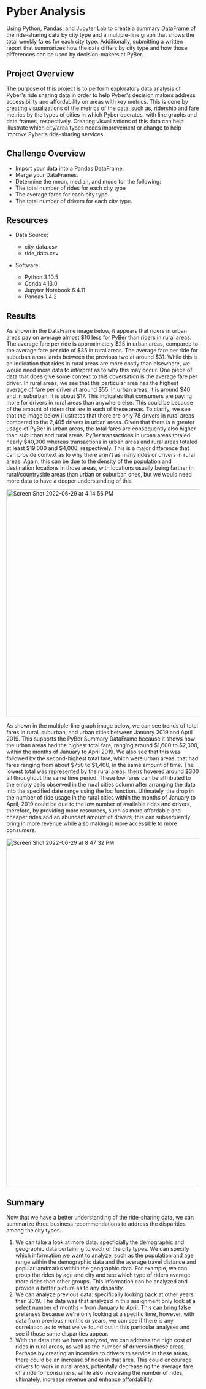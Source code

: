# Pyber Analysis

Using Python, Pandas, and Jupyter Lab to create a summary DataFrame of the ride-sharing data by city type and a multiple-line graph that shows the total weekly fares for each city type. Additionally, submitting a written report that summarizes how the data differs by city type and how those differences can be used by decision-makers at PyBer.

## Project Overview

The purpose of this project is to perform exploratory data analysis of Pyber's ride sharing data in order to help Pyber's decision makers address accessibility and affordability on areas with key metrics. This is done by creating visualizations of the metrics of the data, such as, ridership and fare metrics by the types of cities in which Pyber operates, with line graphs and data frames, respectively. Creating visualizations of this data can help illustrate which city/area types needs improvement or change to help improve Pyber's ride-sharing services.


## Challenge Overview


- Import your data into a Pandas DataFrame.
- Merge your DataFrames.
- Determine the mean, median, and mode for the following:
 - The total number of rides for each city type
 - The average fares for each city type.
 - The total number of drivers for each citv type.



## Resources

- Data Source:
  - city_data.csv
  - ride_data.csv
 
 - Software:
   - Python 3.10.5
   - Conda 4.13.0
   - Jupyter Notebook 6.4.11
   - Pandas 1.4.2

## Results 

As shown in the DataFrame image below, it appears that riders in urban areas pay on average almost $10 less for PyBer than riders in rural areas. The average fare per ride is approximately $25 in urban areas, compared to the average fare per ride of $35 in rural areas. The average fare per ride for suburban areas lands between the previous two at around $31. While this is an indication that rides in rural areas are more costly than elsewhere, we would need more data to interpret as to why this may occur. One piece of data that does give some context to this obversation is the average fare per driver. In rural areas, we see that this particular area has the highest average of fare per driver at around $55. In urban areas, it is around $40 and in suburban, it is about $17. This indicates that consumers are paying more for drivers in rural areas than anywhere else. This could be because of the amount of riders that are in each of these areas. To clarify, we see that the image below illustrates that there are only 78 drivers in rural areas compared to the 2,405 drivers in urban areas. Given that there is a greater usage of PyBer in urban areas, the total fares are consequently also higher than suburban and rural areas. PyBer transactions in urban areas totaled nearly $40,000 whereas transactions in urban areas and rural areas totaled at least $19,000 and $4,000, respectively. This is a major difference that can provide context as to why there aren't as many rides or drivers in rural areas. Again, this can be due to the density of the population and destination locations in those areas, with locations usually being farther in rural/countryside areas than urban or suburban ones, but we would need more data to have a deeper understanding of this. 



<img width="593" alt="Screen Shot 2022-06-29 at 4 14 56 PM" src="https://user-images.githubusercontent.com/102444078/176561161-9b5f4a8f-dcd1-43fd-aa40-c1c674e1df61.png">




As shown in the multiple-line graph image below, we can see trends of total fares in rural, suburban, and urban cities between January 2019 and April 2019. This supports the PyBer Summary DataFrame because it shows how the urban areas had the highest total fare, ranging around $1,600 to $2,300, within the months of January to April 2019. We also see that this was followed by the second-highest total fare, which were urban areas, that had fares ranging from about $750 to $1,400, in the same amount of time. The lowest total was represented by the rural areas: theirs hovered around $300 all throughout the same time period. These low fares can be attributed to the empty cells observed in the rural cities column after arranging the data into the specified date range using the loc function. Ultimately, the drop in the number of ride usage in the rural cities within the months of January to April, 2019 could be due to the low number of available rides and drivers, therefore, by providing more resources, such as more affordable and cheaper rides and an abundant amount of drivers, this can subsequently bring in more revenue while also making it more accessible to more consumers.



<img width="906" alt="Screen Shot 2022-06-29 at 8 47 32 PM" src="https://user-images.githubusercontent.com/102444078/176588540-b533d561-2287-4022-b73f-56e374a93be0.png">



## Summary

Now that we have a better understanding of the ride-sharing data, we can summarize three business recommendations to address the disparities among the city types.

1. We can take a look at more data: specficially the demographic and geographic data pertaining to each of the city types. We can specify which information we want to analyze, such as the population and age range within the demographic data and the average travel distance and popular landmarks within the geographic data. For example, we can group the rides by age and city and see which type of riders average more rides than other groups. This information can be analyzed and provide a better picture as to any disparity.
2. We can analyze previous data: specifically looking back at other years than 2019. The data was that analyzed in this assignment only look at a select number of months - from January to April. This can bring false pretenses because we're only looking at a specific time, however, with data from previous months or years, we can see if there is any correlation as to what we've found out in this particular analyses and see if those same disparities appear.
3. With the data that we have analyzed, we can address the high cost of rides in rural areas, as well as the number of drivers in these areas. Perhaps by creating an incentive to drivers to service in these areas, there could be an increase of rides in that area. This could encourage drivers to work in rural areas, potientally decreaseing the average fare of a ride for consumers, while also increasing the number of rides, ultimately, increase revenue and enhance affordability.
